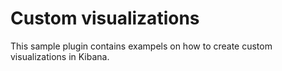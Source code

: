 # Custom visualizations

This sample plugin contains exampels on how to create custom visualizations in Kibana.
